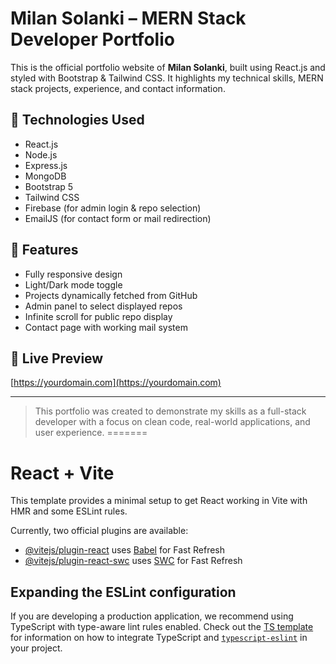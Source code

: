 
# Milan Solanki – MERN Stack Developer Portfolio

This is the official portfolio website of **Milan Solanki**, built using React.js and styled with Bootstrap & Tailwind CSS. It highlights my technical skills, MERN stack projects, experience, and contact information.

## 🔧 Technologies Used
- React.js
- Node.js
- Express.js
- MongoDB
- Bootstrap 5
- Tailwind CSS
- Firebase (for admin login & repo selection)
- EmailJS (for contact form or mail redirection)

## 🚀 Features
- Fully responsive design
- Light/Dark mode toggle
- Projects dynamically fetched from GitHub
- Admin panel to select displayed repos
- Infinite scroll for public repo display
- Contact page with working mail system

## 📌 Live Preview
[https://yourdomain.com](https://yourdomain.com)


---

> This portfolio was created to demonstrate my skills as a full-stack developer with a focus on clean code, real-world applications, and user experience.
=======
# React + Vite

This template provides a minimal setup to get React working in Vite with HMR and some ESLint rules.

Currently, two official plugins are available:

- [@vitejs/plugin-react](https://github.com/vitejs/vite-plugin-react/blob/main/packages/plugin-react) uses [Babel](https://babeljs.io/) for Fast Refresh
- [@vitejs/plugin-react-swc](https://github.com/vitejs/vite-plugin-react/blob/main/packages/plugin-react-swc) uses [SWC](https://swc.rs/) for Fast Refresh

## Expanding the ESLint configuration

If you are developing a production application, we recommend using TypeScript with type-aware lint rules enabled. Check out the [TS template](https://github.com/vitejs/vite/tree/main/packages/create-vite/template-react-ts) for information on how to integrate TypeScript and [`typescript-eslint`](https://typescript-eslint.io) in your project.

